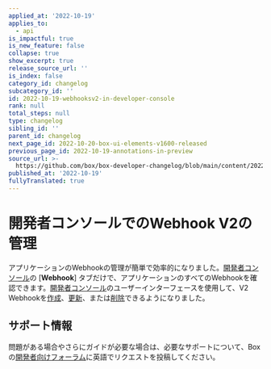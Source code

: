 ```yaml
---
applied_at: '2022-10-19'
applies_to:
  - api
is_impactful: true
is_new_feature: false
collapse: true
show_excerpt: true
release_source_url: ''
is_index: false
category_id: changelog
subcategory_id: ''
id: 2022-10-19-webhooksv2-in-developer-console
rank: null
total_steps: null
type: changelog
sibling_id: ''
parent_id: changelog
next_page_id: 2022-10-20-box-ui-elements-v1600-released
previous_page_id: 2022-10-19-annotations-in-preview
source_url: >-
  https://github.com/box/box-developer-changelog/blob/main/content/2022/10-19-webhooksv2-in-developer-console.md
published_at: '2022-10-19'
fullyTranslated: true
---
```

# 開発者コンソールでのWebhook V2の管理

アプリケーションのWebhookの管理が簡単で効率的になりました。[開発者コンソール][console]の \[**Webhook**] タブだけで、アプリケーションのすべてのWebhookを確認できます。[開発者コンソール][console]のユーザーインターフェースを使用して、V2 Webhookを[作成][1]、[更新][2]、または[削除][3]できるようになりました。

## サポート情報

問題がある場合やさらにガイドが必要な場合は、必要なサポートについて、Boxの[開発者向けフォーラム][5]に英語でリクエストを投稿してください。

[1]: g://webhooks/v2/create-v2

[2]: g://webhooks/v2/update-v2

[3]: g://webhooks/v2/delete-v2

[4]: https://support.box.com/hc/en-us/sections/360009473734-Box-Partner-Resources

[5]: https://support.box.com/hc/en-us/community/topics/360001932973-Platform-and-Developer-Forum

[console]: https://app.box.com/developers/console
